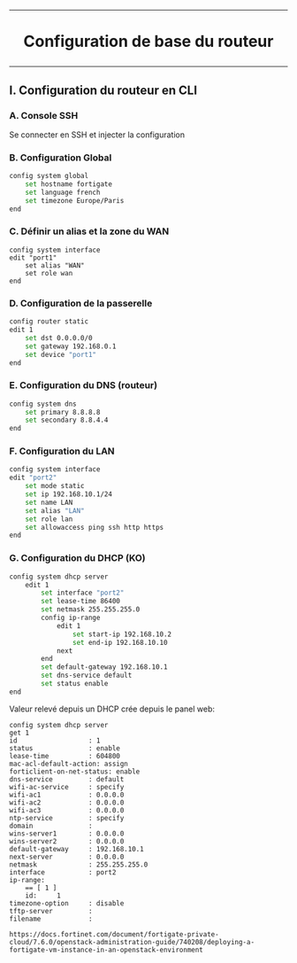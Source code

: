 -----------------------------------------------------------------------------------------------------------------------
# <p align='center'> Configuration de base du routeur </p>
-----------------------------------------------------------------------------------------------------------------------
## I. Configuration du routeur en CLI
### A. Console SSH
Se connecter en SSH et injecter la configuration

### B. Configuration Global
```bash
config system global
    set hostname fortigate
    set language french
    set timezone Europe/Paris
end
```
### C. Définir un alias et la zone du WAN
```
config system interface
edit "port1"
    set alias "WAN"
    set role wan
end
```

### D. Configuration de la passerelle
```bash
config router static
edit 1
    set dst 0.0.0.0/0
    set gateway 192.168.0.1
    set device "port1"
end
```

### E. Configuration du DNS (routeur)
```bash
config system dns
    set primary 8.8.8.8
    set secondary 8.8.4.4
end
```


### F. Configuration du LAN
```bash
config system interface
edit "port2"
    set mode static
    set ip 192.168.10.1/24
    set name LAN
    set alias "LAN"
    set role lan
    set allowaccess ping ssh http https
end
```

### G. Configuration du DHCP (KO)
```bash
config system dhcp server
    edit 1
        set interface "port2"
        set lease-time 86400
        set netmask 255.255.255.0
        config ip-range
            edit 1
                set start-ip 192.168.10.2
                set end-ip 192.168.10.10
            next
        end
        set default-gateway 192.168.10.1
        set dns-service default
        set status enable
end
```


Valeur relevé depuis un DHCP crée depuis le panel web:
```
config system dhcp server
get 1
id                  : 1
status              : enable
lease-time          : 604800
mac-acl-default-action: assign
forticlient-on-net-status: enable
dns-service         : default
wifi-ac-service     : specify
wifi-ac1            : 0.0.0.0
wifi-ac2            : 0.0.0.0
wifi-ac3            : 0.0.0.0
ntp-service         : specify
domain              :
wins-server1        : 0.0.0.0
wins-server2        : 0.0.0.0
default-gateway     : 192.168.10.1
next-server         : 0.0.0.0
netmask             : 255.255.255.0
interface           : port2
ip-range:
    == [ 1 ]
    id:     1
timezone-option     : disable
tftp-server         :
filename            :

```



```
https://docs.fortinet.com/document/fortigate-private-cloud/7.6.0/openstack-administration-guide/740208/deploying-a-fortigate-vm-instance-in-an-openstack-environment
```
<br />
